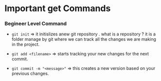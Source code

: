 # Important  get Commands

### Begineer Level Command

- `git init` => it initislizes anew git repository . what is a repository ? it is a folder manage by git where we can track all the changes we are making in the project.

- `git add <filename>` => starts tracking your new changes for the next commit.

- `git commit -m "<message>"` => this creates a new version based on  your previous changes.